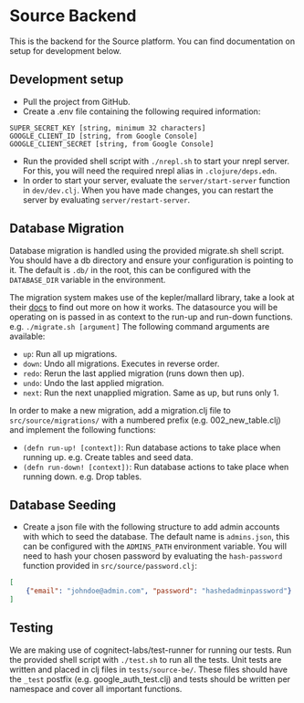 # Source Backend

This is the backend for the Source platform. You can find documentation on setup for development below.

## Development setup

- Pull the project from GitHub.
- Create a .env file containing the following required information:

```.env
SUPER_SECRET_KEY [string, minimum 32 characters]
GOOGLE_CLIENT_ID [string, from Google Console]
GOOGLE_CLIENT_SECRET [string, from Google Console]
```

- Run the provided shell script with `./nrepl.sh` to start your nrepl server. For this, you will need the required nrepl alias in `.clojure/deps.edn`.
- In order to start your server, evaluate the `server/start-server` function in `dev/dev.clj`. 
When you have made changes, you can restart the server by evaluating `server/restart-server`.

## Database Migration

Database migration is handled using the provided migrate.sh shell script.
You should have a db directory and ensure your configuration is pointing to it. The default is `.db/` in the root, 
this can be configured with the `DATABASE_DIR` variable in the environment.

The migration system makes use of the kepler/mallard library, take a look at their [docs](https://github.com/kepler16/mallard) to find out more on how it works.
The datasource you will be operating on is passed in as context to the run-up and run-down functions.
e.g. `./migrate.sh [argument]`
The following command arguments are available:
- `up`: Run all up migrations.
- `down`: Undo all migrations. Executes in reverse order.
- `redo`: Rerun the last applied migration (runs down then up).
- `undo`: Undo the last applied migration.
- `next`: Run the next unapplied migration. Same as up, but runs only 1.

In order to make a new migration, add a migration.clj file to `src/source/migrations/` with a numbered prefix (e.g. 002_new_table.clj) 
and implement the following functions:
- `(defn run-up! [context])`: Run database actions to take place when running up. e.g. Create tables and seed data.
- `(defn run-down! [context])`: Run database actions to take place when running down. e.g. Drop tables.

## Database Seeding

- Create a json file with the following structure to add admin accounts with which to seed the database.
The default name is `admins.json`, this can be configured with the `ADMINS_PATH` environment variable.
You will need to hash your chosen password by evaluating the `hash-password` function provided in `src/source/password.clj`:

```json
[
    {"email": "johndoe@admin.com", "password": "hashedadminpassword"}
]
```

## Testing

We are making use of cognitect-labs/test-runner for running our tests. Run the provided shell script with `./test.sh` to run all the tests.
Unit tests are written and placed in clj files in `tests/source-be/`. These files should have the `_test` postfix (e.g. google_auth_test.clj) and tests should be 
written per namespace and cover all important functions.

